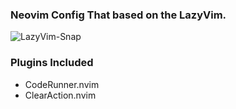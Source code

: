 ### Neovim Config That based on the LazyVim.

![LazyVim-Snap](/home/adidev/Pictures/Nvim.png)

### Plugins Included

- CodeRunner.nvim
- ClearAction.nvim
